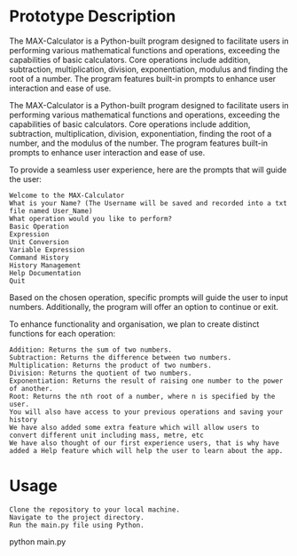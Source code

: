 # Prototype Description

The MAX-Calculator is a Python-built program designed to facilitate users in performing various mathematical functions and operations, exceeding the capabilities of basic calculators. Core operations include addition, subtraction, multiplication, division, exponentiation, modulus and finding the root of a number. The program features built-in prompts to enhance user interaction and ease of use.

The MAX-Calculator is a Python-built program designed to facilitate users in performing various mathematical functions and operations, exceeding the capabilities of basic calculators. Core operations include addition, subtraction, multiplication, division, exponentiation, finding the root of a number, and the modulus of the number. The program features built-in prompts to enhance user interaction and ease of use.

To provide a seamless user experience, here are the prompts that will guide the user:

    Welcome to the MAX-Calculator
    What is your Name? (The Username will be saved and recorded into a txt file named User_Name)
    What operation would you like to perform?
    Basic Operation
    Expression
    Unit Conversion
    Variable Expression
    Command History
    History Management
    Help Documentation
    Quit
Based on the chosen operation, specific prompts will guide the user to input numbers. Additionally, the program will offer an option to continue or exit.

To enhance functionality and organisation, we plan to create distinct functions for each operation:

    Addition: Returns the sum of two numbers.
    Subtraction: Returns the difference between two numbers.
    Multiplication: Returns the product of two numbers.
    Division: Returns the quotient of two numbers.
    Exponentiation: Returns the result of raising one number to the power of another.
    Root: Returns the nth root of a number, where n is specified by the user.
    You will also have access to your previous operations and saving your history
    We have also added some extra feature which will allow users to convert different unit including mass, metre, etc
    We have also thought of our first experience users, that is why have added a Help feature which will help the user to learn about the app.

# Usage

    Clone the repository to your local machine.
    Navigate to the project directory.
    Run the main.py file using Python.
    
python main.py